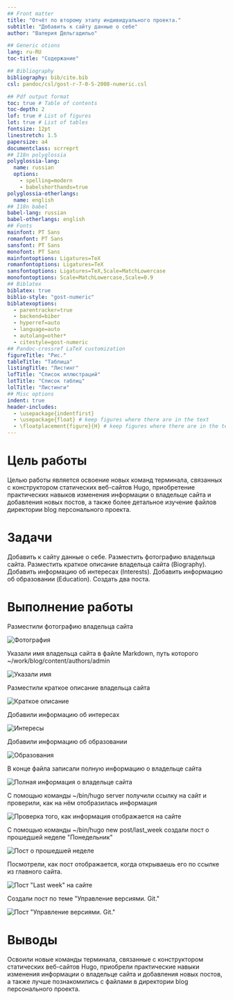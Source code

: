 ```yaml
---
## Front matter
title: "Отчёт по второму этапу индивидуального проекта."
subtitle: "Добавить к сайту данные о себе"
author: "Валерия Дельгадильо"

## Generic otions
lang: ru-RU
toc-title: "Содержание"

## Bibliography
bibliography: bib/cite.bib
csl: pandoc/csl/gost-r-7-0-5-2008-numeric.csl

## Pdf output format
toc: true # Table of contents
toc-depth: 2
lof: true # List of figures
lot: true # List of tables
fontsize: 12pt
linestretch: 1.5
papersize: a4
documentclass: scrreprt
## I18n polyglossia
polyglossia-lang:
  name: russian
  options:
	- spelling=modern
	- babelshorthands=true
polyglossia-otherlangs:
  name: english
## I18n babel
babel-lang: russian
babel-otherlangs: english
## Fonts
mainfont: PT Sans
romanfont: PT Sans
sansfont: PT Sans
monofont: PT Sans
mainfontoptions: Ligatures=TeX
romanfontoptions: Ligatures=TeX
sansfontoptions: Ligatures=TeX,Scale=MatchLowercase
monofontoptions: Scale=MatchLowercase,Scale=0.9
## Biblatex
biblatex: true
biblio-style: "gost-numeric"
biblatexoptions:
  - parentracker=true
  - backend=biber
  - hyperref=auto
  - language=auto
  - autolang=other*
  - citestyle=gost-numeric
## Pandoc-crossref LaTeX customization
figureTitle: "Рис."
tableTitle: "Таблица"
listingTitle: "Листинг"
lofTitle: "Список иллюстраций"
lotTitle: "Список таблиц"
lolTitle: "Листинги"
## Misc options
indent: true
header-includes:
  - \usepackage{indentfirst}
  - \usepackage{float} # keep figures where there are in the text
  - \floatplacement{figure}{H} # keep figures where there are in the text
---
```


# Цель работы

Целью работы является освоение новых команд
терминала, связанных с конструктором статических веб-сайтов Hugo,
приобретение практических навыков изменения информации о владельце сайта
и добавления новых постов, а также более детальное изучение файлов
директории blog персонального проекта.

# Задачи

Добавить к сайту данные о себе. Разместить фотографию владельца сайта.
Разместить краткое описание владельца сайта (Biography). Добавить
информацию об интересах (Interests). Добавить информацию об образовании
(Education). Создать два поста.

# Выполнение работы

Разместили фотографию владельца сайта

![Фотография](image/image1.png)


Указали имя владельца сайта в файле Markdown, путь которого \~/work/blog/content/authors/admin

![Указали имя](image/image2.png)


Разместили краткое описание владельца сайта

![Краткое описание](image/image3.png)


Добавили информацию об интересах

![Интересы](image/image4.png)


Добавили информацию об образовании

![Oбразования](image/image5.png)


В конце файла записали полную информацию о владельце сайта

![Полная информация о владельце сайта](image/image6.png)


С помощью команды \~/bin/hugo server получили ссылку на сайт и
проверили, как на нём отобразилась информация

![Проверка того, как информация отображается на сайте](image/image7.png)


С помощью команды \~/bin/hugo new post/last_week создали пост о
прошедшей неделе "Понедельник"

![Пост о прошедшей неделе](image/image8.png)


Посмотрели, как пост отображается, когда открываешь его по ссылке из
главного сайта.

![Пост "Last week" на сайте](image/image9.png)


Создали пост по теме "Управление версиями. Git."

![Пост "Управление версиями. Git."](image/image10.png)


# Выводы

Освоили новые команды терминала, связанные с конструктором статических
веб-сайтов Hugo, приобрели практические навыки изменения информации о
владельце сайта и добавления новых постов, а также лучше познакомились с
файлами в директории blog персонального проекта.
